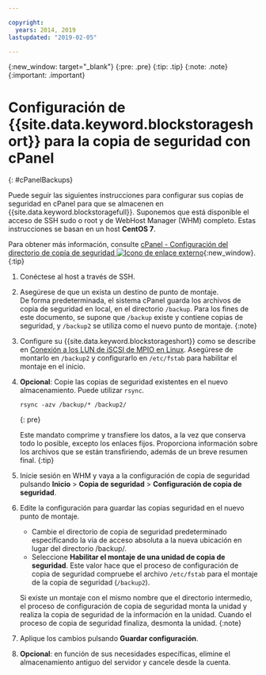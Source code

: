 ```yaml
---

copyright:
  years: 2014, 2019
lastupdated: "2019-02-05"

---
```

{:new_window: target="_blank"}
{:pre: .pre}
{:tip: .tip}
{:note: .note}
{:important: .important}

# Configuración de {{site.data.keyword.blockstorageshort}} para la copia de seguridad con cPanel
{: #cPanelBackups}

Puede seguir las siguientes instrucciones para configurar sus copias de seguridad en cPanel para que se almacenen en {{site.data.keyword.blockstoragefull}}. Suponemos que está disponible el acceso de SSH sudo o root y de WebHost Manager (WHM) completo. Estas instrucciones se basan en un host **CentOS 7**.

Para obtener más información, consulte [cPanel - Configuración del directorio de copia de seguridad ![Icono de enlace externo](../../icons/launch-glyph.svg "Icono de enlace externo")](https://docs.cpanel.net/display/68Docs/Backup+Configuration#BackupConfiguration-ConfigureBackupDirectory){:new_window}.
{:tip}

1. Conéctese al host a través de SSH.

2. Asegúrese de que un exista un destino de punto de montaje. <br />
   De forma predeterminada, el sistema cPanel guarda los archivos de copia de seguridad en local, en el directorio `/backup`. Para los fines de este documento, se supone que `/backup` existe y contiene copias de seguridad, y `/backup2` se utiliza como el nuevo punto de montaje.
   {:note}

3. Configure su {{site.data.keyword.blockstorageshort}} como se describe en [Conexión a los LUN de iSCSI de MPIO en Linux](accessing_block_storage_linux.html). Asegúrese de montarlo en `/backup2` y configurarlo en `/etc/fstab` para habilitar el montaje en el inicio.

4. **Opcional**: Copie las copias de seguridad existentes en el nuevo almacenamiento. Puede utilizar `rsync`.
   ```
   rsync -azv /backup/* /backup2/
   ```
   {: pre}

    Este mandato comprime y transfiere los datos, a la vez que conserva todo lo posible, excepto los enlaces fijos. Proporciona información sobre los archivos que se están transfiriendo, además de un breve resumen final.
    {:tip}

5. Inicie sesión en WHM y vaya a la configuración de copia de seguridad pulsando **Inicio** > **Copia de seguridad** > **Configuración de copia de seguridad**.

6. Edite la configuración para guardar las copias seguridad en el nuevo punto de montaje.
    - Cambie el directorio de copia de seguridad predeterminado especificando la vía de acceso absoluta a la nueva ubicación en lugar del directorio /backup/.
    - Seleccione **Habilitar el montaje de una unidad de copia de seguridad**. Este valor hace que el proceso de configuración de copia de seguridad compruebe el archivo `/etc/fstab` para el montaje de la copia de seguridad (`/backup2`). <br />

    Si existe un montaje con el mismo nombre que el directorio intermedio, el proceso de configuración de copia de seguridad monta la unidad y realiza la copia de seguridad de la información en la unidad. Cuando el proceso de copia de seguridad finaliza, desmonta la unidad.
    {:note}

7. Aplique los cambios pulsando **Guardar configuración**.

8. **Opcional**: en función de sus necesidades específicas, elimine el almacenamiento antiguo del servidor y cancele desde la cuenta.
